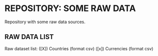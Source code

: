 # REPOSITORY: SOME RAW DATA

Repository with some raw data sources.

## RAW DATA LIST

Raw dataset list:
([X]) Countries (format csv)
([x]) Currencies (format csv)

